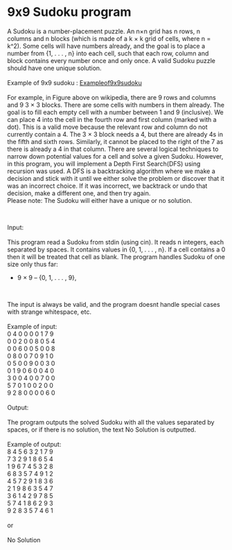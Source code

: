 <h1>9x9 Sudoku program</h1>
<p>A Sudoku is a number-placement puzzle. An n×n grid has n rows, n columns and n blocks (which is made of
a k × k grid of cells, where n = k^2). Some cells will have numbers already, and the goal is to place a number
from {1, . . . , n} into each cell, such that each row, column and block contains every number once and only
once. A valid Sudoku puzzle should have one unique solution.
</br></br>
Example of 9x9 sudoku : <a href="https://en.wikipedia.org/wiki/Sudoku">Exampleof9x9sudoku</a> </br></br>
For example, in Figure above on wikipedia, there are 9 rows and columns and 9 3 × 3 blocks. There are some cells with
numbers in them already. The goal is to fill each empty cell with a number between 1 and 9 (inclusive). We can
place 4 into the cell in the fourth row and first column (marked with a dot). This is a valid move because the
relevant row and column do not currently contain a 4. The 3 × 3 block needs a 4, but there are already 4s in the
fifth and sixth rows. Similarly, it cannot be placed to the right of the 7 as there is already a 4 in that column.
There are several logical techniques to narrow down potential values for a cell and solve a given Sudoku.
However, in this program, you will implement a Depth First Search(DFS) using recursion was used. A DFS is a backtracking
algorithm where we make a decision and stick with it until we either solve the problem or discover that it was
an incorrect choice. If it was incorrect, we backtrack or undo that decision, make a different one, and then try
again. </br>
Please note: The Sudoku will either have a unique or no solution.</p>
</br>
<p>
Input:</br></br>
This program read a Sudoku from stdin (using cin). It reads n integers, each separated by
spaces. It contains values in {0, 1, . . . , n}. If a cell contains a 0 then it will be treated that cell as blank. The program handles Sudoku of one size only thus far:
  <ul>
<li> 9 × 9 – {0, 1, . . . , 9},</li>
  </ul>
</br>

The input is always be valid, and the program doesnt handle special cases with strange whitespace, etc.
</br></br>
Example of input:</br>
0 4 0 0 0 0 1 7 9</br>
0 0 2 0 0 8 0 5 4</br>
0 0 6 0 0 5 0 0 8</br>
0 8 0 0 7 0 9 1 0</br>
0 5 0 0 9 0 0 3 0</br>
0 1 9 0 6 0 0 4 0</br>
3 0 0 4 0 0 7 0 0</br>
5 7 0 1 0 0 2 0 0</br>
9 2 8 0 0 0 0 6 0</br>
</br>
Output:</br></br>
The program outputs the solved Sudoku with all the values separated by spaces, or if there is no solution, the text No Solution is outputted.</br>
</br>Example of output:</br>
8 4 5 6 3 2 1 7 9</br>
7 3 2 9 1 8 6 5 4</br>
1 9 6 7 4 5 3 2 8</br>
6 8 3 5 7 4 9 1 2</br>
4 5 7 2 9 1 8 3 6</br>
2 1 9 8 6 3 5 4 7</br>
3 6 1 4 2 9 7 8 5</br>
5 7 4 1 8 6 2 9 3</br>
9 2 8 3 5 7 4 6 1</br>
</br> or </br></br>No Solution




  
</p>
